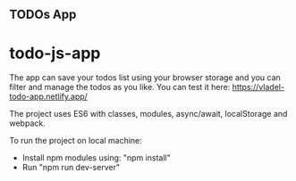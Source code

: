 ## TODOs App
# todo-js-app

The app can save your todos list using your browser storage and you can filter and manage the todos as you like.
You can test it here: https://vladel-todo-app.netlify.app/

The project uses ES6 with classes, modules, async/await, localStorage and webpack.

To run the project on local machine:
- Install npm modules using: "npm install"
- Run "npm run dev-server"
